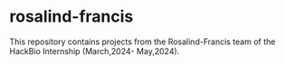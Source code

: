 # rosalind-francis
This repository contains projects from the Rosalind-Francis team of the HackBio Internship (March,2024- May,2024). 

